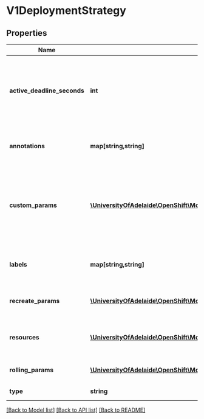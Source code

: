 # V1DeploymentStrategy

## Properties
Name | Type | Description | Notes
------------ | ------------- | ------------- | -------------
**active_deadline_seconds** | **int** | ActiveDeadlineSeconds is the duration in seconds that the deployer pods for this deployment config may be active on a node before the system actively tries to terminate them. | [optional] 
**annotations** | **map[string,string]** | Annotations is a set of key, value pairs added to custom deployer and lifecycle pre/post hook pods. | [optional] 
**custom_params** | [**\UniversityOfAdelaide\OpenShift\Model\V1CustomDeploymentStrategyParams**](V1CustomDeploymentStrategyParams.md) | CustomParams are the input to the Custom deployment strategy, and may also be specified for the Recreate and Rolling strategies to customize the execution process that runs the deployment. | [optional] 
**labels** | **map[string,string]** | Labels is a set of key, value pairs added to custom deployer and lifecycle pre/post hook pods. | [optional] 
**recreate_params** | [**\UniversityOfAdelaide\OpenShift\Model\V1RecreateDeploymentStrategyParams**](V1RecreateDeploymentStrategyParams.md) | RecreateParams are the input to the Recreate deployment strategy. | [optional] 
**resources** | [**\UniversityOfAdelaide\OpenShift\Model\V1ResourceRequirements**](V1ResourceRequirements.md) | Resources contains resource requirements to execute the deployment and any hooks. | [optional] 
**rolling_params** | [**\UniversityOfAdelaide\OpenShift\Model\V1RollingDeploymentStrategyParams**](V1RollingDeploymentStrategyParams.md) | RollingParams are the input to the Rolling deployment strategy. | [optional] 
**type** | **string** | Type is the name of a deployment strategy. | [optional] 

[[Back to Model list]](../README.md#documentation-for-models) [[Back to API list]](../README.md#documentation-for-api-endpoints) [[Back to README]](../README.md)


